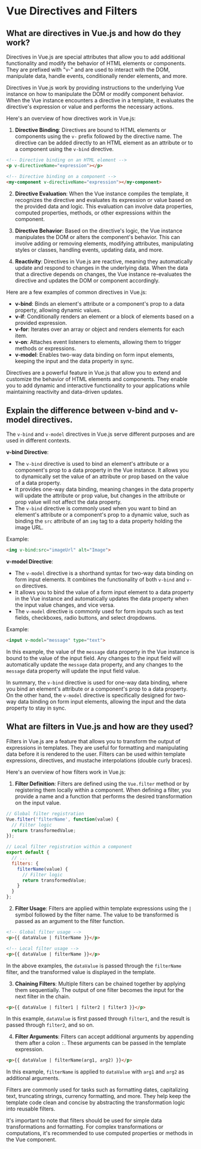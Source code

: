 # Vue Directives and Filters

## What are directives in Vue.js and how do they work?
Directives in Vue.js are special attributes that allow you to add additional functionality and modify the behavior of HTML elements or components. They are prefixed with "v-" and are used to interact with the DOM, manipulate data, handle events, conditionally render elements, and more.

Directives in Vue.js work by providing instructions to the underlying Vue instance on how to manipulate the DOM or modify component behavior. When the Vue instance encounters a directive in a template, it evaluates the directive's expression or value and performs the necessary actions.

Here's an overview of how directives work in Vue.js:

1. **Directive Binding**: Directives are bound to HTML elements or components using the `v-` prefix followed by the directive name. The directive can be added directly to an HTML element as an attribute or to a component using the `v-bind` directive.

```html
<!-- Directive binding on an HTML element -->
<p v-directiveName="expression"></p>

<!-- Directive binding on a component -->
<my-component v-directiveName="expression"></my-component>
```

2. **Directive Evaluation**: When the Vue instance compiles the template, it recognizes the directive and evaluates its expression or value based on the provided data and logic. This evaluation can involve data properties, computed properties, methods, or other expressions within the component.

3. **Directive Behavior**: Based on the directive's logic, the Vue instance manipulates the DOM or alters the component's behavior. This can involve adding or removing elements, modifying attributes, manipulating styles or classes, handling events, updating data, and more.

4. **Reactivity**: Directives in Vue.js are reactive, meaning they automatically update and respond to changes in the underlying data. When the data that a directive depends on changes, the Vue instance re-evaluates the directive and updates the DOM or component accordingly.

Here are a few examples of common directives in Vue.js:

- **v-bind**: Binds an element's attribute or a component's prop to a data property, allowing dynamic values.
- **v-if**: Conditionally renders an element or a block of elements based on a provided expression.
- **v-for**: Iterates over an array or object and renders elements for each item.
- **v-on**: Attaches event listeners to elements, allowing them to trigger methods or expressions.
- **v-model**: Enables two-way data binding on form input elements, keeping the input and the data property in sync.

Directives are a powerful feature in Vue.js that allow you to extend and customize the behavior of HTML elements and components. They enable you to add dynamic and interactive functionality to your applications while maintaining reactivity and data-driven updates.

## Explain the difference between v-bind and v-model directives.
The `v-bind` and `v-model` directives in Vue.js serve different purposes and are used in different contexts.

**v-bind Directive**:
- The `v-bind` directive is used to bind an element's attribute or a component's prop to a data property in the Vue instance. It allows you to dynamically set the value of an attribute or prop based on the value of a data property.
- It provides one-way data binding, meaning changes in the data property will update the attribute or prop value, but changes in the attribute or prop value will not affect the data property.
- The `v-bind` directive is commonly used when you want to bind an element's attribute or a component's prop to a dynamic value, such as binding the `src` attribute of an `img` tag to a data property holding the image URL.

Example:
```html
<img v-bind:src="imageUrl" alt="Image">
```

**v-model Directive**:
- The `v-model` directive is a shorthand syntax for two-way data binding on form input elements. It combines the functionality of both `v-bind` and `v-on` directives.
- It allows you to bind the value of a form input element to a data property in the Vue instance and automatically updates the data property when the input value changes, and vice versa.
- The `v-model` directive is commonly used for form inputs such as text fields, checkboxes, radio buttons, and select dropdowns.

Example:
```html
<input v-model="message" type="text">
```

In this example, the value of the `message` data property in the Vue instance is bound to the value of the input field. Any changes to the input field will automatically update the `message` data property, and any changes to the `message` data property will update the input field value.

In summary, the `v-bind` directive is used for one-way data binding, where you bind an element's attribute or a component's prop to a data property. On the other hand, the `v-model` directive is specifically designed for two-way data binding on form input elements, allowing the input and the data property to stay in sync.

## What are filters in Vue.js and how are they used?
Filters in Vue.js are a feature that allows you to transform the output of expressions in templates. They are useful for formatting and manipulating data before it is rendered to the user. Filters can be used within template expressions, directives, and mustache interpolations (double curly braces).

Here's an overview of how filters work in Vue.js:

1. **Filter Definition**: Filters are defined using the `Vue.filter` method or by registering them locally within a component. When defining a filter, you provide a name and a function that performs the desired transformation on the input value.

```javascript
// Global filter registration
Vue.filter('filterName', function(value) {
  // Filter logic
  return transformedValue;
});

// Local filter registration within a component
export default {
  // ...
  filters: {
    filterName(value) {
      // Filter logic
      return transformedValue;
    }
  }
};
```

2. **Filter Usage**: Filters are applied within template expressions using the `|` symbol followed by the filter name. The value to be transformed is passed as an argument to the filter function.

```html
<!-- Global filter usage -->
<p>{{ dataValue | filterName }}</p>

<!-- Local filter usage -->
<p>{{ dataValue | filterName }}</p>
```

In the above examples, the `dataValue` is passed through the `filterName` filter, and the transformed value is displayed in the template.

3. **Chaining Filters**: Multiple filters can be chained together by applying them sequentially. The output of one filter becomes the input for the next filter in the chain.

```html
<p>{{ dataValue | filter1 | filter2 | filter3 }}</p>
```

In this example, `dataValue` is first passed through `filter1`, and the result is passed through `filter2`, and so on.

4. **Filter Arguments**: Filters can accept additional arguments by appending them after a colon `:`. These arguments can be passed in the template expression.

```html
<p>{{ dataValue | filterName(arg1, arg2) }}</p>
```

In this example, `filterName` is applied to `dataValue` with `arg1` and `arg2` as additional arguments.

Filters are commonly used for tasks such as formatting dates, capitalizing text, truncating strings, currency formatting, and more. They help keep the template code clean and concise by abstracting the transformation logic into reusable filters.

It's important to note that filters should be used for simple data transformations and formatting. For complex transformations or computations, it's recommended to use computed properties or methods in the Vue component.
